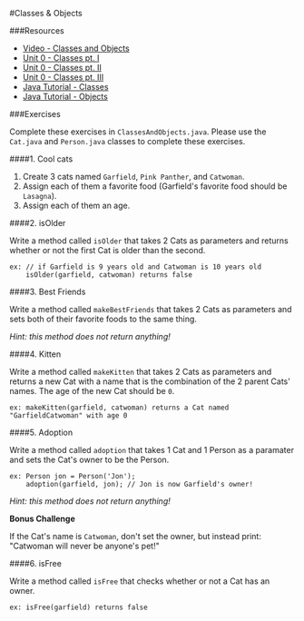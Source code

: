 #Classes & Objects

###Resources

* [Video - Classes and Objects](https://www.udemy.com/java-tutorial/#/lecture/137826)
* [Unit 0 - Classes pt. I](https://github.com/accesscode-2-1/unit-0/blob/master/lessons/week-2/2015-03-17_classes-part-1.md)
* [Unit 0 - Classes pt. II](https://github.com/accesscode-2-1/unit-0/blob/master/lessons/week-2/2015-03-19_classes-part-2.md)
* [Unit 0 - Classes pt. III](https://github.com/accesscode-2-1/unit-0/blob/master/lessons/week-2/2015-03-21_classes-part-3.md)
* [Java Tutorial - Classes](https://docs.oracle.com/javase/tutorial/java/javaOO/classes.html)
* [Java Tutorial - Objects](https://docs.oracle.com/javase/tutorial/java/javaOO/objects.html)

###Exercises

Complete these exercises in `ClassesAndObjects.java`. Please use the `Cat.java` and `Person.java` classes to complete these exercises.

####1. Cool cats

1. Create 3 cats named `Garfield`, `Pink Panther`, and `Catwoman`.
2. Assign each of them a favorite food (Garfield's favorite food should be `Lasagna`).
3. Assign each of them an age.

####2. isOlder

Write a method called `isOlder` that takes 2 Cats as parameters and returns whether or not the first Cat is older than the second.

```
ex: // if Garfield is 9 years old and Catwoman is 10 years old
    isOlder(garfield, catwoman) returns false
```

####3. Best Friends

Write a method called `makeBestFriends` that takes 2 Cats as parameters and sets both of their favorite foods to the same thing.

*Hint: this method does not return anything!*

####4. Kitten

Write a method called `makeKitten` that takes 2 Cats as parameters and returns a new Cat with a name that is the combination of the 2 parent Cats' names. The age of the new Cat should be `0`.

```
ex: makeKitten(garfield, catwoman) returns a Cat named "GarfieldCatwoman" with age 0
```

####5. Adoption

Write a method called `adoption` that takes 1 Cat and 1 Person as a paramater and sets the Cat's owner to be the Person.

```
ex: Person jon = Person('Jon');
    adoption(garfield, jon); // Jon is now Garfield's owner!
```

*Hint: this method does not return anything!*

**Bonus Challenge**

If the Cat's name is `Catwoman`, don't set the owner, but instead print: "Catwoman will never be anyone's pet!"

####6. isFree

Write a method called `isFree` that checks whether or not a Cat has an owner.

```
ex: isFree(garfield) returns false
```

